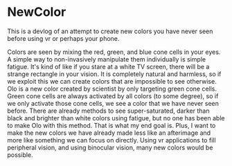 # NewColor
This is a devlog of an attempt to create new colors you have never seen before using vr or perhaps your phone.

Colors are seen by mixing the red, green, and blue cone cells in your eyes.
A simple way to non-invasively manipulate them individually is simple fatigue. It's kind of like if you stare at a white TV screen, there will be a strange rectangle in your vision. It is completely natural and harmless, so if we exploit this we can create colors that are impossible to see otherwise.
Olo is a new color created by scientist by only targeting green cone cells. Green cone cells are always activated by all colors (to some degree), so if we only activate those cone cells, we see a color that we have never seen before. 
There are already methods to see super-saturated, darker than black and brighter than white colors 
using fatigue, but no one has been able to make Olo with this method.
That is what my end goal is. Plus, I want to make the new colors we have already made less like an afterimage and more like something we can focus on directly. Using vr applications to fill peripheral vision, and using binocular vision, many new colors would be possible.
